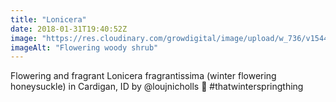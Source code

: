 ```yaml
---
title: "Lonicera"
date: 2018-01-31T19:40:52Z
image: "https://res.cloudinary.com/growdigital/image/upload/w_736/v1544049992/lonicera-fragrantissima-28063756109.jpg"
imageAlt: "Flowering woody shrub"
---
```


Flowering and fragrant Lonicera fragrantissima (winter flowering honeysuckle) in Cardigan, ID by @loujnicholls 🙂 #thatwinterspringthing 
